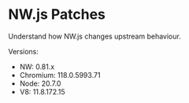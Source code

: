 # NW.js Patches

Understand how NW.js changes upstream behaviour.

Versions:

- NW: 0.81.x
- Chromium: 118.0.5993.71
- Node: 20.7.0
- V8: 11.8.172.15
